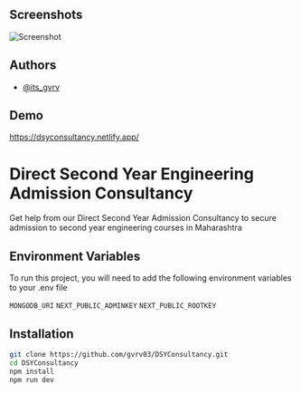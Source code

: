 
## Screenshots

![Screenshot](https://github.com/gvrv03/DSYConsultancy/assets/129073397/9139aee9-04a9-44fe-8a3a-1719de114a53)



## Authors

- [@its_gvrv](https://www.instagram.com/its_gvrv)


## Demo

https://dsyconsultancy.netlify.app/


# Direct Second Year Engineering Admission Consultancy 

Get help from our Direct Second Year Admission Consultancy to secure admission to second year engineering courses in Maharashtra



## Environment Variables

To run this project, you will need to add the following environment variables to your .env file

`MONGODB_URI`
`NEXT_PUBLIC_ADMINKEY`
`NEXT_PUBLIC_ROOTKEY`


## Installation


```bash
git clone https://github.com/gvrv03/DSYConsultancy.git
cd DSYConsultancy
npm install 
npm run dev
```
    
